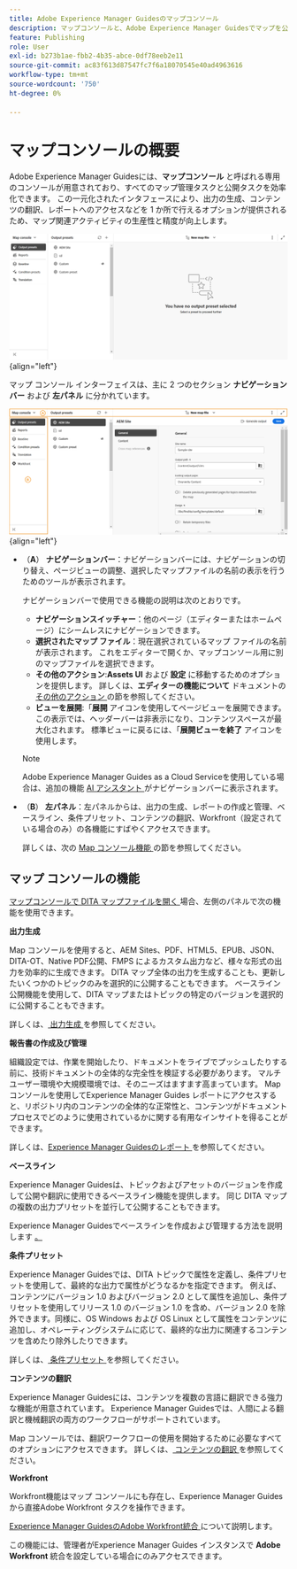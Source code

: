 ```yaml
---
title: Adobe Experience Manager Guidesのマップコンソール
description: マップコンソールと、Adobe Experience Manager Guidesでマップを公開および管理できる様々な機能について説明します。
feature: Publishing
role: User
exl-id: b273b1ae-fbb2-4b35-abce-0df78eeb2e11
source-git-commit: ac83f613d87547fc7f6a18070545e40ad4963616
workflow-type: tm+mt
source-wordcount: '750'
ht-degree: 0%

---
```


# マップコンソールの概要

Adobe Experience Manager Guidesには、**マップコンソール** と呼ばれる専用のコンソールが用意されており、すべてのマップ管理タスクと公開タスクを効率化できます。 この一元化されたインタフェースにより、出力の生成、コンテンツの翻訳、レポートへのアクセスなどを 1 か所で行えるオプションが提供されるため、マップ関連アクティビティの生産性と精度が向上します。

![[ ファイル プロパティ ] の [ オプション ] タブ ](./images/map-console-screen.png){align="left"}

マップ コンソール インターフェイスは、主に 2 つのセクション **ナビゲーション バー** および **左パネル** に分かれています。

![ 新規 ](images/map-console-sections.png){align="left"}

- （**A**） **ナビゲーションバー**：ナビゲーションバーには、ナビゲーションの切り替え、ページビューの調整、選択したマップファイルの名前の表示を行うためのツールが表示されます。

  ナビゲーションバーで使用できる機能の説明は次のとおりです。

   - **ナビゲーションスイッチャー**：他のページ（エディターまたはホームページ）にシームレスにナビゲーションできます。
   - **選択されたマップ ファイル**：現在選択されているマップ ファイルの名前が表示されます。 これをエディターで開くか、マップコンソール用に別のマップファイルを選択できます。
   - **その他のアクション**:**Assets UI** および **設定** に移動するためのオプションを提供します。 詳しくは、**エディターの機能について** ドキュメントの [ その他のアクション ](./web-editor-features.md#tab-bar) の節を参照してください。
   - **ビューを展開**:「**展開** アイコンを使用してページビューを展開できます。 この表示では、ヘッダーバーは非表示になり、コンテンツスペースが最大化されます。 標準ビューに戻るには、「**展開ビューを終了** アイコンを使用します。

  >[!NOTE]
  >
  > Adobe Experience Manager Guides as a Cloud Serviceを使用している場合は、追加の機能 [AI アシスタント ](./ai-assistant.md) がナビゲーションバーに表示されます。

- （**B**） **左パネル**：左パネルからは、出力の生成、レポートの作成と管理、ベースライン、条件プリセット、コンテンツの翻訳、Workfront（設定されている場合のみ）の各機能にすばやくアクセスできます。

  詳しくは、次の [Map コンソール機能 ](#map-console-features) の節を参照してください。

## マップ コンソールの機能

[ マップコンソールで DITA マップファイルを開く ](./open-files-map-console.md) 場合、左側のパネルで次の機能を使用できます。

**出力生成**

Map コンソールを使用すると、AEM Sites、PDF、HTML5、EPUB、JSON、DITA-OT、Native PDF公開、FMPS によるカスタム出力など、様々な形式の出力を効率的に生成できます。 DITA マップ全体の出力を生成することも、更新したいくつかのトピックのみを選択的に公開することもできます。 ベースライン公開機能を使用して、DITA マップまたはトピックの特定のバージョンを選択的に公開することもできます。

詳しくは、[ 出力生成 ](./generate-output.md) を参照してください。

**報告書の作成及び管理**

組織設定では、作業を開始したり、ドキュメントをライブでプッシュしたりする前に、技術ドキュメントの全体的な完全性を検証する必要があります。 マルチユーザー環境や大規模環境では、そのニーズはますます高まっています。 Map コンソールを使用してExperience Manager Guides レポートにアクセスすると、リポジトリ内のコンテンツの全体的な正常性と、コンテンツがドキュメントプロセスでどのように使用されているかに関する有用なインサイトを得ることができます。

詳しくは、[Experience Manager Guidesのレポート ](./reports-intro.md) を参照してください。

**ベースライン**

Experience Manager Guidesは、トピックおよびアセットのバージョンを作成して公開や翻訳に使用できるベースライン機能を提供します。 同じ DITA マップの複数の出力プリセットを並行して公開することもできます。

Experience Manager Guidesでベースラインを作成および管理する方法を説明します [。](./web-editor-baseline.md)

**条件プリセット**

Experience Manager Guidesでは、DITA トピックで属性を定義し、条件プリセットを使用して、最終的な出力で属性がどうなるかを指定できます。 例えば、コンテンツにバージョン 1.0 およびバージョン 2.0 として属性を追加し、条件プリセットを使用してリリース 1.0 のバージョン 1.0 を含め、バージョン 2.0 を除外できます。同様に、OS Windows および OS Linux として属性をコンテンツに追加し、オペレーティングシステムに応じて、最終的な出力に関連するコンテンツを含めたり除外したりできます。

詳しくは、[ 条件プリセット ](./generate-output-use-condition-presets.md) を参照してください。

**コンテンツの翻訳**

Experience Manager Guidesには、コンテンツを複数の言語に翻訳できる強力な機能が用意されています。 Experience Manager Guidesでは、人間による翻訳と機械翻訳の両方のワークフローがサポートされています。

Map コンソールでは、翻訳ワークフローの使用を開始するために必要なすべてのオプションにアクセスできます。 詳しくは、[ コンテンツの翻訳 ](./translation.md) を参照してください。


**Workfront**

Workfront機能はマップ コンソールにも存在し、Experience Manager Guidesから直接Adobe Workfront タスクを操作できます。

[Experience Manager GuidesのAdobe Workfront統合 ](./workfront-integration.md) について説明します。

この機能には、管理者がExperience Manager Guides インスタンスで **Adobe Workfront** 統合を設定している場合にのみアクセスできます。

